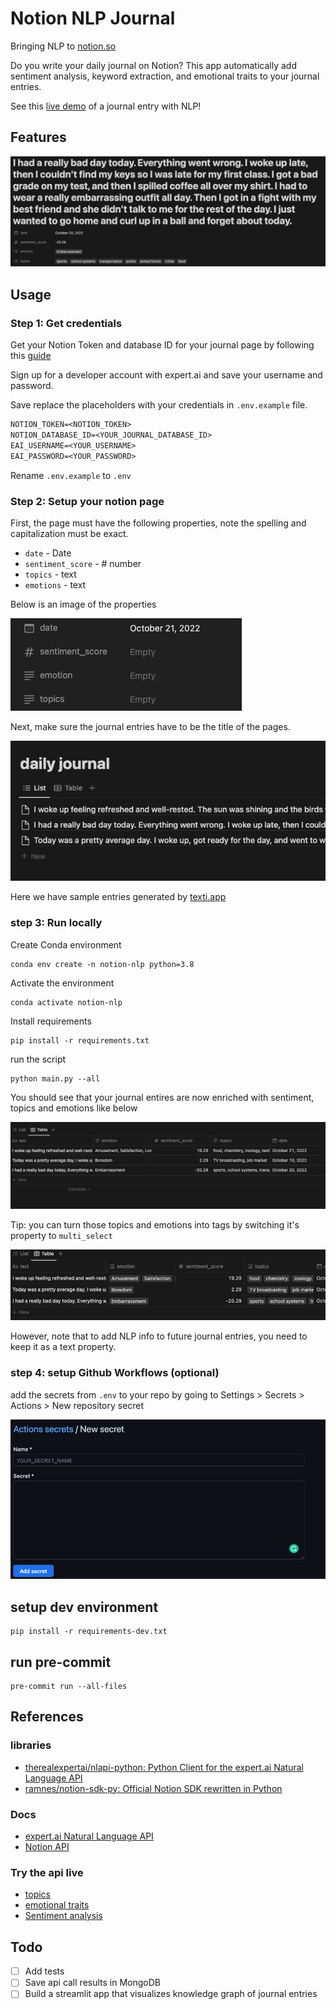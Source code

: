 # Notion NLP Journal

Bringing NLP to [notion.so](https://www.notion.so/)

Do you write your daily journal on Notion? This app automatically add sentiment analysis, keyword extraction, and emotional traits to your journal entries.

See this [live demo](https://benthecoder.notion.site/benthecoder/Sample-Journal-40fb7af2f66f4f3dbb9d49c43ffa3097) of a journal entry with NLP!

## Features

![ex1](assets/ex1.png)

## Usage

### Step 1: Get credentials

Get your Notion Token and database ID for your journal page by following this [guide](https://developers.notion.com/docs/getting-started)

Sign up for a developer account with expert.ai and save your username and password.

Save replace the placeholders with your credentials in `.env.example` file.

```txt
NOTION_TOKEN=<NOTION_TOKEN>
NOTION_DATABASE_ID=<YOUR_JOURNAL_DATABASE_ID>
EAI_USERNAME=<YOUR_USERNAME>
EAI_PASSWORD=<YOUR_PASSWORD>
```

Rename `.env.example` to `.env`

### Step 2: Setup your notion page

First, the page must have the following properties, note the spelling and capitalization must be exact.

- `date` - Date
- `sentiment_score` - # number
- `topics` - text
- `emotions` - text

Below is an image of the properties

![properties](assets/properties.png)

Next, make sure the journal entries have to be the title of the pages.

![entries](assets/entries.png)

Here we have sample entries generated by [texti.app](https://texti.app/)

### step 3: Run locally

Create Conda environment

```shell
conda env create -n notion-nlp python=3.8
```

Activate the environment

```shell
conda activate notion-nlp
```

Install requirements

```shell
pip install -r requirements.txt
```

run the script

```shell
python main.py --all
```

You should see that your journal entires are now enriched with sentiment, topics and emotions like below

![nlp-res](assets/nlp-res.png)

Tip: you can turn those topics and emotions into tags by switching it's property to `multi_select`

![tags](assets/tags.png)

However, note that to add NLP info to future journal entries, you need to keep it as a text property.

### step 4: setup Github Workflows (optional)

add the secrets from `.env` to your repo by going to Settings > Secrets > Actions > New repository secret

![secrets](assets/secret.png)

## setup dev environment

```shell
pip install -r requirements-dev.txt
```

## run pre-commit

```shell
pre-commit run --all-files
```

## References

### libraries

- [therealexpertai/nlapi-python: Python Client for the expert.ai Natural Language API](https://github.com/therealexpertai/nlapi-python)
- [ramnes/notion-sdk-py: Official Notion SDK rewritten in Python](https://github.com/ramnes/notion-sdk-py)

### Docs

- [expert.ai Natural Language API](https://docs.expert.ai/nlapi/latest/)
- [Notion API](https://developers.notion.com/reference/intro)

### Try the api live

- [topics](https://try.expert.ai/document-analysis/relevants)
- [emotional traits](https://try.expert.ai/document-classification/emotional-traits/results)
- [Sentiment analysis](https://try.expert.ai/document-analysis/sentiment)

## Todo

- [ ] Add tests
- [ ] Save api call results in MongoDB
- [ ] Build a streamlit app that visualizes knowledge graph of journal entries
